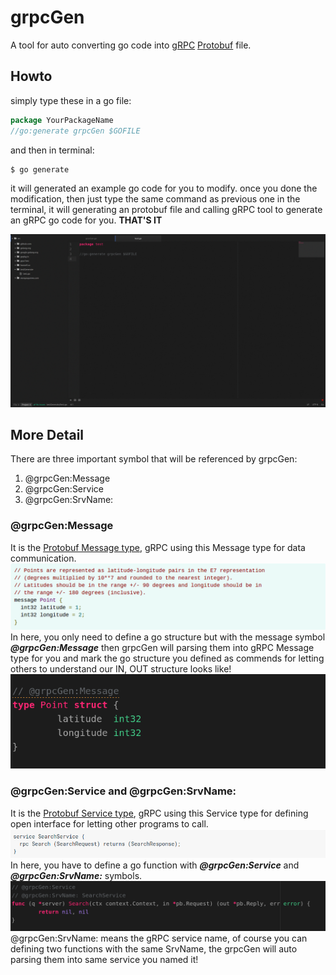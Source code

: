 # grpcGen

A tool for auto converting go code into [gRPC](http://www.grpc.io/) [Protobuf](https://developers.google.com/protocol-buffers/) file.

## Howto
simply type these in a go file:
```go
package YourPackageName
//go:generate grpcGen $GOFILE
```
and then in terminal:
```shell
$ go generate
```
it will generated an example go code for you to modify.
once you done the modification, then just type the same command as previous one in the terminal, it will generating an protobuf file and calling gRPC tool to generate an gRPC go code for you. **THAT'S IT**

![Alt text](doc/example.gif)
## More Detail
There are three important symbol that will be referenced by grpcGen:
1. @grpcGen:Message
2. @grpcGen:Service
3. @grpcGen:SrvName:
### @grpcGen:Message
It is the [Protobuf Message type](https://developers.google.com/protocol-buffers/docs/proto3#simple), gRPC using this Message type for data communication.![Alt text](doc/grpc_message.png) In here, you only need to define a go structure but with the message symbol ***@grpcGen:Message*** then grpcGen will parsing them into gRPC Message type for you and mark the go structure you defined as commends for letting others to understand our IN, OUT structure looks like! ![Alt text](doc/grpcGen_message.png)
### @grpcGen:Service and @grpcGen:SrvName:
It is the [Protobuf Service type](https://developers.google.com/protocol-buffers/docs/proto3#services), gRPC using this Service type for defining open interface for letting other programs to call.![Alt text](doc/grpc_service.png) In here, you have to define a go function with ***@grpcGen:Service*** and ***@grpcGen:SrvName:*** symbols.![Alt text](doc/grpcGen_service.png) @grpcGen:SrvName: means the gRPC service name, of course you can defining two functions with the same SrvName, the grpcGen will auto parsing them into same service you named it!
